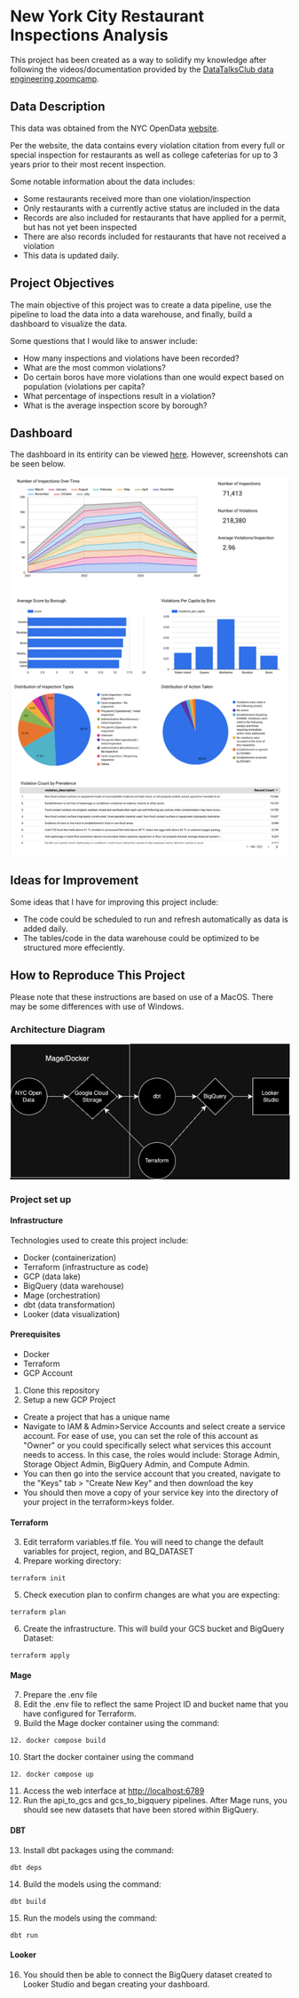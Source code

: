 # New York City Restaurant Inspections Analysis

This project has been created as a way to solidify my knowledge after following the videos/documentation provided by the 
[DataTalksClub data engineering zoomcamp](https://datatalks.club/blog/data-engineering-zoomcamp.html).

## Data Description

This data was obtained from the NYC OpenData [website](https://data.cityofnewyork.us/Health/DOHMH-New-York-City-Restaurant-Inspection-Results/43nn-pn8j/about_data).

Per the website, the data contains every violation citation from every full or special inspection for restaurants as well 
as college cafeterias for up to 3 years prior to their most recent inspection. 

Some notable information about the data includes:

* Some restaurants received more than one violation/inspection
* Only restaurants with a currently active status are included in the data
* Records are also included for restaurants that have applied for a permit, but has not yet been inspected
* There are also records included for restaurants that have not received a violation
* This data is updated daily.

## Project Objectives

The main objective of this project was to create a data pipeline, use the pipeline to load the data into a data warehouse, 
and finally, build a dashboard to visualize the data. 

Some questions that I would like to answer include:

* How many inspections and violations have been recorded?
* What are the most common violations?
* Do certain boros have more violations than one would expect based on population (violations per capita?
* What percentage of inspections result in a violation?
* What is the average inspection score by borough?

## Dashboard

The dashboard in its entirity can be viewed [here](https://lookerstudio.google.com/s/qtrdcmEoheA). However, screenshots 
can be seen below. 

![img.png](img.png)
![img_1.png](img_1.png)

## Ideas for Improvement

Some ideas that I have for improving this project include:
* The code could be scheduled to run and refresh automatically as data is added daily. 
* The tables/code in the data warehouse could be optimized to be structured more effeciently. 

## How to Reproduce This Project

Please note that these instructions are based on use of a MacOS. There may be some differences with use of Windows.

### Architecture Diagram

![rest_insp_arch_diagram.jpg](images%2Frest_insp_arch_diagram.jpg)

### Project set up

#### Infrastructure

Technologies used to create this project include:
* Docker (containerization)
* Terraform (infrastructure as code)
* GCP (data lake)
* BigQuery (data warehouse)
* Mage (orchestration)
* dbt (data transformation)
* Looker (data visualization)

#### Prerequisites

* Docker
* Terraform
* GCP Account

1. Clone this repository
2. Setup a new GCP Project
* Create a project that has a unique name
* Navigate to IAM & Admin>Service Accounts and select create a service account.  For ease of use, you can set the role 
    of this account as "Owner" or you could specifically select what services this account needs to access. In this case, the roles would 
    include: Storage Admin, Storage Object Admin, BigQuery Admin, and Compute Admin.
* You can then go into the service account that you created, navigate to the "Keys" tab > "Create New Key" and then download 
    the key
* You should then move a copy of your service key into the directory of your project in the terraform>keys folder.

#### Terraform

3. Edit terraform variables.tf file. You will need to change the default variables for project, region, and BQ_DATASET
4. Prepare working directory:

```
terraform init
```

5. Check execution plan to confirm changes are what you are expecting: 

```
terraform plan
```

6. Create the infrastructure.  This will build your GCS bucket and BigQuery Dataset:

```
terraform apply
```

#### Mage

7. Prepare the .env file
8. Edit the .env file to reflect the same Project ID and bucket name that you have configured for Terraform. 
9. Build the Mage docker container using the command:

```
12. docker compose build
```

10. Start the docker container using the command 

```
12. docker compose up
```

11. Access the web interface at [http://localhost:6789 ](http://localhost:6789 )
12. Run the api_to_gcs and gcs_to_bigquery pipelines.  After Mage runs, you should see new datasets that have been stored within BigQuery.

#### DBT

13. Install dbt packages using the command:

```
dbt deps
```

14. Build the models using the command:

```
dbt build
```

15. Run the models using the command:

```
dbt run
```

#### Looker

16. You should then be able to connect the BigQuery dataset created to Looker Studio and began creating your dashboard. 




